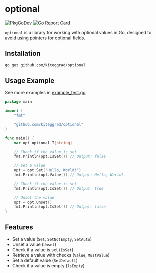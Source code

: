# optional

[![PkgGoDev](https://pkg.go.dev/badge/github.com/kiteggrad/optional)](https://pkg.go.dev/github.com/kiteggrad/optional)
[![Go Report Card](https://goreportcard.com/badge/github.com/kiteggrad/optional)](https://goreportcard.com/report/github.com/kiteggrad/optional)

`optional` is a library for working with optional values in Go, designed to avoid using pointers for optional fields.

## Installation

```bash
go get github.com/kiteggrad/optional
```

## Usage Example

See more examples in [example_test.go](./example_test.go)

```go
package main

import (
	"fmt"

	"github.com/kiteggrad/optional"
)

func main() {
	var opt optional.T[string]

	// Check if the value is set
	fmt.Println(opt.IsSet()) // Output: false

	// Set a value
	opt = opt.Set("Hello, World!")
	fmt.Println(opt.Value()) // Output: Hello, World!

	// Check if the value is set
	fmt.Println(opt.IsSet()) // Output: true

	// Unset the value
	opt = opt.Unset()
	fmt.Println(opt.IsSet()) // Output: false
}
```

## Features

- Set a value (`Set`, `SetNotEmpty`, `SetAuto`)
- Unset a value (`Unset`)
- Check if a value is set (`IsSet`)
- Retrieve a value with checks (`Value`, `MustValue`)
- Set a default value (`SetDefault`)
- Check if a value is empty (`IsEmpty`)
